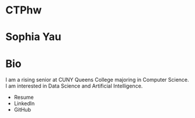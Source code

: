 # CTPhw
# Sophia Yau
# Bio
I am a rising senior at CUNY Queens College majoring in Computer Science. I am interested in Data Science and Artificial Intelligence. 
* Resume
* LinkedIn
* GitHub
